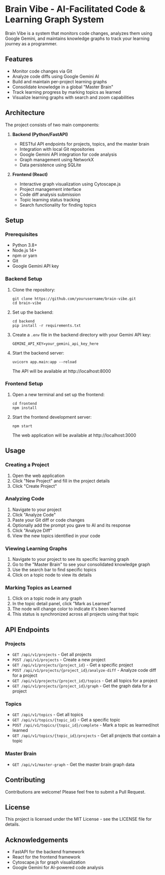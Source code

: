 # Brain Vibe - AI-Facilitated Code & Learning Graph System

Brain Vibe is a system that monitors code changes, analyzes them using Google Gemini, and maintains knowledge graphs to track your learning journey as a programmer.

## Features

- Monitor code changes via Git
- Analyze code diffs using Google Gemini AI
- Build and maintain per-project learning graphs
- Consolidate knowledge in a global "Master Brain"
- Track learning progress by marking topics as learned
- Visualize learning graphs with search and zoom capabilities

## Architecture

The project consists of two main components:

1. **Backend (Python/FastAPI)**
   - RESTful API endpoints for projects, topics, and the master brain
   - Integration with local Git repositories
   - Google Gemini API integration for code analysis
   - Graph management using NetworkX
   - Data persistence using SQLite

2. **Frontend (React)**
   - Interactive graph visualization using Cytoscape.js
   - Project management interface
   - Code diff analysis submission
   - Topic learning status tracking
   - Search functionality for finding topics

## Setup

### Prerequisites

- Python 3.8+
- Node.js 14+
- npm or yarn
- Git
- Google Gemini API key

### Backend Setup

1. Clone the repository:
   ```
   git clone https://github.com/yourusername/brain-vibe.git
   cd brain-vibe
   ```

2. Set up the backend:
   ```
   cd backend
   pip install -r requirements.txt
   ```

3. Create a `.env` file in the backend directory with your Gemini API key:
   ```
   GEMINI_API_KEY=your_gemini_api_key_here
   ```

4. Start the backend server:
   ```
   uvicorn app.main:app --reload
   ```

   The API will be available at http://localhost:8000

### Frontend Setup

1. Open a new terminal and set up the frontend:
   ```
   cd frontend
   npm install
   ```

2. Start the frontend development server:
   ```
   npm start
   ```

   The web application will be available at http://localhost:3000

## Usage

### Creating a Project

1. Open the web application
2. Click "New Project" and fill in the project details
3. Click "Create Project"

### Analyzing Code

1. Navigate to your project
2. Click "Analyze Code"
3. Paste your Git diff or code changes
4. Optionally add the prompt you gave to AI and its response
5. Click "Analyze Diff"
6. View the new topics identified in your code

### Viewing Learning Graphs

1. Navigate to your project to see its specific learning graph
2. Go to the "Master Brain" to see your consolidated knowledge graph
3. Use the search bar to find specific topics
4. Click on a topic node to view its details

### Marking Topics as Learned

1. Click on a topic node in any graph
2. In the topic detail panel, click "Mark as Learned"
3. The node will change color to indicate it's been learned
4. This status is synchronized across all projects using that topic

## API Endpoints

### Projects

- `GET /api/v1/projects` - Get all projects
- `POST /api/v1/projects` - Create a new project
- `GET /api/v1/projects/{project_id}` - Get a specific project
- `POST /api/v1/projects/{project_id}/analyze-diff` - Analyze code diff for a project
- `GET /api/v1/projects/{project_id}/topics` - Get all topics for a project
- `GET /api/v1/projects/{project_id}/graph` - Get the graph data for a project

### Topics

- `GET /api/v1/topics` - Get all topics
- `GET /api/v1/topics/{topic_id}` - Get a specific topic
- `POST /api/v1/topics/{topic_id}/complete` - Mark a topic as learned/not learned
- `GET /api/v1/topics/{topic_id}/projects` - Get all projects that contain a topic

### Master Brain

- `GET /api/v1/master-graph` - Get the master brain graph data

## Contributing

Contributions are welcome! Please feel free to submit a Pull Request.

## License

This project is licensed under the MIT License - see the LICENSE file for details.

## Acknowledgements

- FastAPI for the backend framework
- React for the frontend framework
- Cytoscape.js for graph visualization
- Google Gemini for AI-powered code analysis
